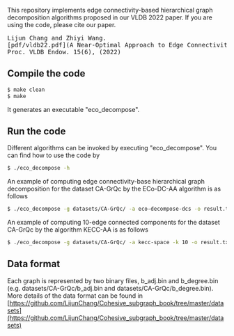 This repository implements edge connectivity-based hierarchical graph decomposition algorithms proposed in our VLDB 2022 paper. If you are using the code, please cite our paper.
<pre>
Lijun Chang and Zhiyi Wang.
[pdf/vldb22.pdf](A Near-Optimal Approach to Edge Connectivity-Based Hierarchical Graph Decomposition.)
Proc. VLDB Endow. 15(6), (2022)
</pre>

## Compile the code

```sh
$ make clean
$ make
```
It generates an executable "eco_decompose".

## Run the code

Different algorithms can be invoked by executing "eco_decompose". You can find how to use the code by
```sh
$ ./eco_decompose -h
```

An example of computing edge connectivity-base hierarchical graph decomposition for the dataset CA-GrQc by the ECo-DC-AA algorithm is as follows
```sh
$ ./eco_decompose -g datasets/CA-GrQc/ -a eco-decompose-dcs -o result.txt
```

An example of computing 10-edge connected components for the dataset CA-GrQc by the algorithm KECC-AA is as follows
```sh
$ ./eco_decompose -g datasets/CA-GrQc/ -a kecc-space -k 10 -o result.txt
```

## Data format
Each graph is represented by two binary files, b_adj.bin and b_degree.bin (e.g. datasets/CA-GrQc/b_adj.bin and datasets/CA-GrQc/b_degree.bin). More details of the data format can be found in [https://github.com/LijunChang/Cohesive_subgraph_book/tree/master/datasets](https://github.com/LijunChang/Cohesive_subgraph_book/tree/master/datasets)


[//]: # "In the b_degree.bin, the first line is a single number checking whether the size of unsigned int in bytes of the machine is consistent with the binary files."

[//]: # "The second line is a single number representing the number of vertices (n) of the graph."

[//]: # "The third line is a single number representing the number of directed edges (2*m) of the graph (each undirected edge counts as two directed edges)."

[//]: # "For the next n lines, each contains a single number corrsponding to the degree of a vertex (e.g. the next first line contains the degree of vertex 0)."

[//]: # "In the b_adj.bin, there are n lines in total."

[//]: # "Each line contains multiple numbers representing the neighbours of a vertex (e.g. the first line includes neighbours of vertex 0)."

